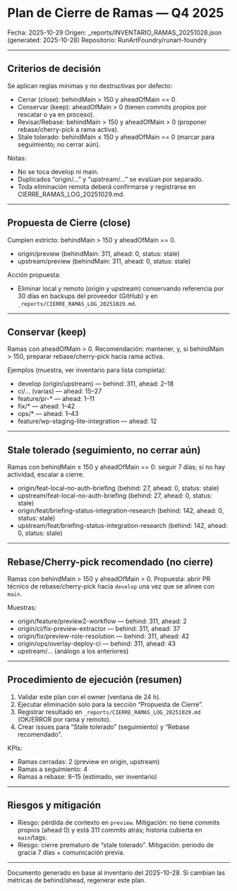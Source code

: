 # Plan de Cierre de Ramas — Q4 2025

Fecha: 2025-10-29
Origen: _reports/INVENTARIO_RAMAS_20251028.json (generated: 2025-10-28)
Repositorio: RunArtFoundry/runart-foundry

---

## Criterios de decisión

Se aplican reglas mínimas y no destructivas por defecto:

- Cerrar (close): behindMain > 150 y aheadOfMain == 0.
- Conservar (keep): aheadOfMain > 0 (tienen commits propios por rescatar o ya en proceso).
- Revisar/Rebase: behindMain > 150 y aheadOfMain > 0 (proponer rebase/cherry-pick a rama activa).
- Stale tolerado: behindMain ≤ 150 y aheadOfMain == 0 (marcar para seguimiento; no cerrar aún).

Notas:
- No se toca develop ni main.
- Duplicados “origin/…” y “upstream/…” se evalúan por separado.
- Toda eliminación remota deberá confirmarse y registrarse en CIERRE_RAMAS_LOG_20251029.md.

---

## Propuesta de Cierre (close)

Cumplen estricto: behindMain > 150 y aheadOfMain == 0.

- origin/preview (behindMain: 311, ahead: 0, status: stale)
- upstream/preview (behindMain: 311, ahead: 0, status: stale)

Acción propuesta:
- Eliminar local y remoto (origin y upstream) conservando referencia por 30 días en backups del proveedor (GitHub) y en `_reports/CIERRE_RAMAS_LOG_20251029.md`.

---

## Conservar (keep)

Ramas con aheadOfMain > 0. Recomendación: mantener, y, si behindMain > 150, preparar rebase/cherry-pick hacia rama activa.

Ejemplos (muestra, ver inventario para lista completa):
- develop (origin/upstream) — behind: 311, ahead: 2–18
- ci/… (varias) — ahead: 15–27
- feature/pr-* — ahead: 1–11
- fix/* — ahead: 1–42
- ops/* — ahead: 1–43
- feature/wp-staging-lite-integration — ahead: 12

---

## Stale tolerado (seguimiento, no cerrar aún)

Ramas con behindMain ≤ 150 y aheadOfMain == 0: seguir 7 días; si no hay actividad, escalar a cierre.

- origin/feat-local-no-auth-briefing (behind: 27, ahead: 0, status: stale)
- upstream/feat-local-no-auth-briefing (behind: 27, ahead: 0, status: stale)
- origin/feat/briefing-status-integration-research (behind: 142, ahead: 0, status: stale)
- upstream/feat/briefing-status-integration-research (behind: 142, ahead: 0, status: stale)

---

## Rebase/Cherry-pick recomendado (no cierre)

Ramas con behindMain > 150 y aheadOfMain > 0. Propuesta: abrir PR técnico de rebase/cherry-pick hacia `develop` una vez que se alinee con `main`.

Muestras:
- origin/feature/preview2-workflow — behind: 311, ahead: 2
- origin/ci/fix-preview-extractor — behind: 311, ahead: 37
- origin/fix/preview-role-resolution — behind: 311, ahead: 42
- origin/ops/overlay-deploy-ci — behind: 311, ahead: 43
- upstream/… (análogo a los anteriores)

---

## Procedimiento de ejecución (resumen)

1) Validar este plan con el owner (ventana de 24 h). 
2) Ejecutar eliminación solo para la sección “Propuesta de Cierre”.
3) Registrar resultado en `_reports/CIERRE_RAMAS_LOG_20251029.md` (OK/ERROR por rama y remoto).
4) Crear issues para “Stale tolerado” (seguimiento) y “Rebase recomendado”.

KPIs:
- Ramas cerradas: 2 (preview en origin, upstream)
- Ramas a seguimiento: 4
- Ramas a rebase: 8–15 (estimado, ver inventario)

---

## Riesgos y mitigación

- Riesgo: pérdida de contexto en `preview`. Mitigación: no tiene commits propios (ahead 0) y está 311 commits atrás; historia cubierta en `main`/tags.
- Riesgo: cierre prematuro de “stale tolerado”. Mitigación: periodo de gracia 7 días + comunicación previa.

---

Documento generado en base al inventario del 2025-10-28. Si cambian las métricas de behind/ahead, regenerar este plan.
